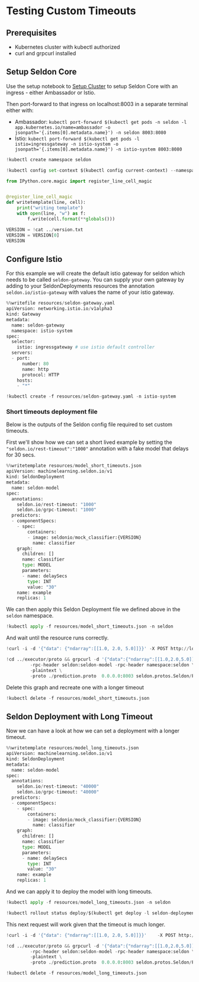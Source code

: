 # Testing Custom Timeouts


## Prerequisites

  * Kubernetes cluster with kubectl authorized
  * curl and grpcurl installed

## Setup Seldon Core

Use the setup notebook to [Setup Cluster](https://docs.seldon.io/projects/seldon-core/en/latest/examples/seldon_core_setup.html) to setup Seldon Core with an ingress - either Ambassador or Istio.

Then port-forward to that ingress on localhost:8003 in a separate terminal either with:

 * Ambassador: `kubectl port-forward $(kubectl get pods -n seldon -l app.kubernetes.io/name=ambassador -o jsonpath='{.items[0].metadata.name}') -n seldon 8003:8080`
 * Istio: `kubectl port-forward $(kubectl get pods -l istio=ingressgateway -n istio-system -o jsonpath='{.items[0].metadata.name}') -n istio-system 8003:8080`


```python
!kubectl create namespace seldon
```


```python
!kubectl config set-context $(kubectl config current-context) --namespace=seldon
```


```python
from IPython.core.magic import register_line_cell_magic


@register_line_cell_magic
def writetemplate(line, cell):
    print("writing template")
    with open(line, "w") as f:
        f.write(cell.format(**globals()))
```


```python
VERSION = !cat ../version.txt
VERSION = VERSION[0]
VERSION
```

## Configure Istio

For this example we will create the default istio gateway for seldon which needs to be called `seldon-gateway`. You can supply your own gateway by adding to your SeldonDeployments resources the annotation `seldon.io/istio-gateway` with values the name of your istio gateway.


```python
%%writefile resources/seldon-gateway.yaml
apiVersion: networking.istio.io/v1alpha3
kind: Gateway
metadata:
  name: seldon-gateway
  namespace: istio-system
spec:
  selector:
    istio: ingressgateway # use istio default controller
  servers:
  - port:
      number: 80
      name: http
      protocol: HTTP
    hosts:
    - "*"
```


```python
!kubectl create -f resources/seldon-gateway.yaml -n istio-system
```

### Short timeouts deployment file
Below is the outputs of the Seldon config file required to set custom timeouts.

First we'll show how we can set a short lived example by setting the `"seldon.io/rest-timeout":"1000"` annotation with a fake model that delays for 30 secs.


```python
%%writetemplate resources/model_short_timeouts.json
apiVersion: machinelearning.seldon.io/v1
kind: SeldonDeployment
metadata:
  name: seldon-model
spec:
  annotations:
    seldon.io/rest-timeout: "1000"
    seldon.io/grpc-timeout: "1000"
  predictors:
  - componentSpecs:
    - spec:
        containers:
        - image: seldonio/mock_classifier:{VERSION}
          name: classifier
    graph:
      children: []
      name: classifier
      type: MODEL
      parameters:
      - name: delaySecs
        type: INT
        value: "30"       
    name: example
    replicas: 1
```

We can then apply this Seldon Deployment file we defined above in the `seldon` namespace.


```python
!kubectl apply -f resources/model_short_timeouts.json -n seldon
```

And wait until the resource runs correctly.


```python
!curl -i -d '{"data": {"ndarray":[[1.0, 2.0, 5.0]]}}' -X POST http://localhost:8003/seldon/seldon/seldon-model/api/v1.0/predictions -H "Content-Type: application/json"
```


```python
!cd ../executor/proto && grpcurl -d '{"data":{"ndarray":[[1.0,2.0,5.0]]}}' \
         -rpc-header seldon:seldon-model -rpc-header namespace:seldon \
         -plaintext \
         -proto ./prediction.proto  0.0.0.0:8003 seldon.protos.Seldon/Predict
```

Delete this graph and recreate one with a longer timeout


```python
!kubectl delete -f resources/model_short_timeouts.json
```

## Seldon Deployment with Long Timeout

Now we can have a look at how we can set a deployment with a longer timeout.


```python
%%writetemplate resources/model_long_timeouts.json
apiVersion: machinelearning.seldon.io/v1
kind: SeldonDeployment
metadata:
  name: seldon-model
spec:
  annotations:
    seldon.io/rest-timeout: "40000"
    seldon.io/grpc-timeout: "40000"
  predictors:
  - componentSpecs:
    - spec:
        containers:
        - image: seldonio/mock_classifier:{VERSION}
          name: classifier
    graph:
      children: []
      name: classifier
      type: MODEL
      parameters:
      - name: delaySecs
        type: INT
        value: "30"       
    name: example
    replicas: 1
```

And we can apply it to deploy the model with long timeouts.


```python
!kubectl apply -f resources/model_long_timeouts.json -n seldon
```


```python
!kubectl rollout status deploy/$(kubectl get deploy -l seldon-deployment-id=seldon-model -o jsonpath='{.items[0].metadata.name}')
```

This next request will work given that the timeout is much longer.


```python
!curl -i -d '{"data": {"ndarray":[[1.0, 2.0, 5.0]]}}'    -X POST http://localhost:8003/seldon/seldon/seldon-model/api/v1.0/predictions    -H "Content-Type: application/json"
```


```python
!cd ../executor/proto && grpcurl -d '{"data":{"ndarray":[[1.0,2.0,5.0]]}}' \
         -rpc-header seldon:seldon-model -rpc-header namespace:seldon \
         -plaintext \
         -proto ./prediction.proto  0.0.0.0:8003 seldon.protos.Seldon/Predict
```


```python
!kubectl delete -f resources/model_long_timeouts.json
```
